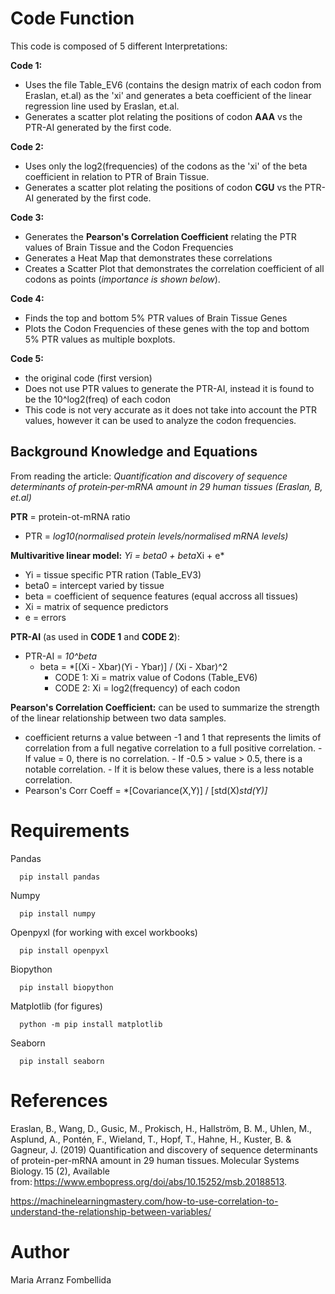 # Code Function
This code is composed of 5 different Interpretations:

**Code 1:** 
- Uses the file Table_EV6 (contains the design matrix of each codon from Eraslan, et.al) as the 'xi' and generates a beta coefficient of the linear regression line used by Eraslan, et.al.
- Generates a scatter plot relating the positions of codon **AAA** vs the PTR-AI generated by the first code.

**Code 2:** 
- Uses only the log2(frequencies) of the codons as the 'xi' of the beta coefficient in relation to PTR of Brain Tissue.
- Generates a scatter plot relating the positions of codon **CGU** vs the PTR-AI generated by the first code.

**Code 3:**
- Generates the **Pearson's Correlation Coefficient** relating the PTR values of Brain Tissue and the Codon Frequencies
- Generates a Heat Map that demonstrates these correlations
- Creates a Scatter Plot that demonstrates the correlation coefficient of all codons as points (*importance is shown below*).

**Code 4:**
- Finds the top and bottom 5% PTR values of Brain Tissue Genes
- Plots the Codon Frequencies of these genes with the top and bottom 5% PTR values as multiple boxplots.

**Code 5:** 
- the original code (first version)
- Does not use PTR values to generate the PTR-AI, instead it is found to be the 10^log2(freq) of each codon
- This code is not very accurate as it does not take into account the PTR values, however it can be used to analyze the codon frequencies.

## Background Knowledge and Equations
From reading the article: *Quantification and discovery of sequence determinants of protein‐per‐mRNA amount in 29 human tissues (Eraslan, B, et.al)*

**PTR** = protein-ot-mRNA ratio
  - PTR = *log10(normalised protein levels/normalised mRNA levels)*
  
**Multivaritive linear model:** *Yi = beta0 + beta*Xi + e*
  - Yi = tissue specific PTR ration (Table_EV3)
  - beta0 = intercept varied by tissue
  - beta = coefficient of sequence features (equal accross all tissues)
  - Xi = matrix of sequence predictors
  - e = errors

**PTR-AI** (as used in **CODE 1** and **CODE 2**):
  - PTR-AI = *10^beta*
    - beta = *[(Xi - Xbar)(Yi - Ybar)] / (Xi - Xbar)^2
        - CODE 1: Xi = matrix value of Codons (Table_EV6)
        - CODE 2: Xi = log2(frequency) of each codon
        
**Pearson's Correlation Coefficient:** can be used to summarize the strength of the linear relationship between two data samples.
  - coefficient returns a value between -1 and 1 that represents the limits of correlation from a full negative correlation to a full positive correlation.
        - If value = 0, there is no correlation.
        - If -0.5 > value > 0.5, there is a notable correlation.
        - If it is below these values, there is a less notable correlation.
  - Pearson's Corr Coeff = *[Covariance(X,Y)] / [std(X)*std(Y)]*

# Requirements
Pandas
```
  pip install pandas
```
Numpy
```
  pip install numpy
```
Openpyxl (for working with excel workbooks)
```
  pip install openpyxl
```
Biopython
```
  pip install biopython
```
Matplotlib (for figures)
```
  python -m pip install matplotlib
```
Seaborn
```
  pip install seaborn
```

# References
Eraslan, B., Wang, D., Gusic, M., Prokisch, H., Hallström, B. M., Uhlen, M., Asplund, A., Pontén, F., Wieland, T., Hopf, T., Hahne, H., Kuster, B. & Gagneur, J. (2019) Quantification and discovery of sequence determinants of protein-per-mRNA amount in 29 human tissues. Molecular Systems Biology. 15 (2), Available from: https://www.embopress.org/doi/abs/10.15252/msb.20188513.

https://machinelearningmastery.com/how-to-use-correlation-to-understand-the-relationship-between-variables/

# Author 
Maria Arranz Fombellida
